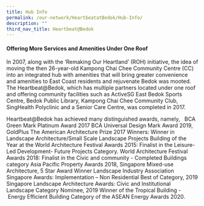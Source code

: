 ```yaml
---
title: Hub Info
permalink: /our-network/HeartbeatatBedok/Hub-Info/
description: ""
third_nav_title: Heartbeat@Bedok
---
```

#### Offering More Services and Amenities Under One Roof

In 2007, along with the ‘Remaking Our Heartland’ (ROH) initiative, the idea of moving the then 26-year-old Kampong Chai Chee Community Centre (CC) into an integrated hub with amenities that will bring greater convenience and amenities to East Coast residents and rejuvenate Bedok was mooted. The Heartbeat@Bedok, which has multiple partners located under one roof and offering community facilities such as ActiveSG East Bedok Sports Centre, Bedok Public Library, Kampong Chai Chee Community Club, SingHealth Polyclinic and a Senior Care Centre, was completed in 2017.

Heartbeat@Bedok has achieved many distinguished awards, namely, 
&nbsp;
BCA Green Mark Platinum Award 2017
BCA Universal Design Mark Award 2019, GoldPlus
The American Architecture Prize 2017 Winners: Winner in Landscape Architecture/Small Scale Landscape Projects
Building of the Year at the World Architecture Festival Awards 2015: Finalist in the Leisure-Led Development- Future Projects Category.
World Architecture Festival Awards 2018: Finalist in the Civic and community - Completed Buildings category
Asia Pacific Property Awards 2018, Singapore Mixed-use Architecture, 5 Star Award Winner
Landscape Industry Association Singapore Awards: Implementation – Non Residential Best of Category, 2019
Singapore Landscape Architecture Awards: Civic and Institutional Landscape Category Nominee, 2019
Winner of the Tropical Building - &nbsp;Energy Efficient Building Category of the ASEAN Energy Awards 2020.